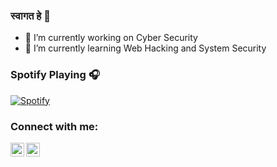### स्वागत हे 👋



- 🔭 I’m currently working on Cyber Security 
- 🌱 I’m currently learning Web Hacking and System Security 

### Spotify Playing 🎧

[![Spotify](https://novatorem-ibgjwh2o9.vercel.app/api/spotify)](https://open.spotify.com/user/USER_NAME)

### Connect with me:

[<img align="left" alt="shams-dhar-55862767 | LinkedIn" width="22px" src="https://cdn.jsdelivr.net/npm/simple-icons@v3/icons/linkedin.svg" />][linkedin]

[<img align="left" alt="codeSTACKr | Twitter" width="22px" src="https://cdn.jsdelivr.net/npm/simple-icons@v3/icons/twitter.svg" />][twitter]

</br>



[linkedin]: https://www.linkedin.com/in/shams-dhar-55862767/
[twitter]: https://twitter.com/ShamsMJ

